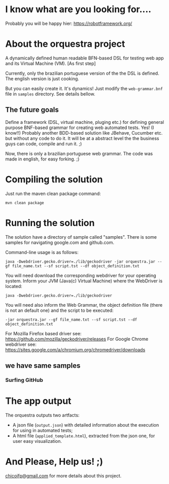 # I know what are you looking for....
Probably you will be happy hier: https://robotframework.org/


# About the orquestra project
A dynamically defined human readable BFN-based DSL for testing web app and its Virtual Machine (VM). [As first step]

Currently, only the brazilian portuguese version of the the DSL is defined.
The english version is just cooking.

But you can easily create it. It's dynamics! Just modify the `web-grammar.bnf` file in `samples` directory. See details bellow.

## The future goals

Define a framework (DSL, virtual machine, pluging etc.) for defining general purpose BNF-based grammar for creating web automated tests.
Yes! (I know!!) Probably another BDD-based solution like JBehave, Cucumber etc. but without any code to do it. 
It will be at a abstract level the the business guys can code, compile and run it. ;)
 

Now, there is only a brazilian portuguese web grammar.
The code was made in english, for easy forking. ;)  

# Compiling the solution

Just run the maven clean package command:

	mvn clean package

# Running the solution

The solution have a directory of sample called "samples".
There is some samples for navigating google.com and github.com. 

Command-line usage is as follows:

    java -Dwebdriver.gecko.driver=./lib/geckodriver -jar orquestra.jar --gf file_name.txt --sf script.tst --df object_definition.txt
    
You will need download the corresponding webdriver for your operating system.
Inform your JVM (Java(c) Virtual Machine) where the WebDriver is located:

    java -Dwebdriver.gecko.driver=./lib/geckodriver
    
You will need also inform the Web Grammar, the object definition file (there is not an default one) and the script to be executed:

	-jar orquestra.jar --gf file_name.txt --sf script.tst --df object_definition.txt

For Mozilla Firefox based driver see: https://github.com/mozilla/geckodriver/releases
For Google Chrome webdriver see: https://sites.google.com/a/chromium.org/chromedriver/downloads

## we have same samples

### Surfing GitHub



# The app output

The orquestra outputs two artfacts:
- A json file (`output.json`) with detailed information about the execution for using in automated tests;
- A html file (`applied_template.html`), extracted from the json one, for user easy visualization.

# And Please, Help us! ;)

chicojfp@gmail.com for more details about this project.
